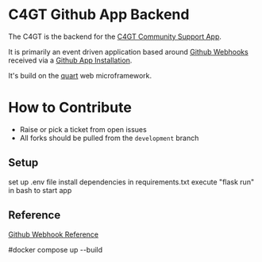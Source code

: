 # C4GT Github App Backend
The C4GT is the backend for the [C4GT Community Support App](https://github.com/apps/c4gt-community-support/).

It is primarily an event driven application based around [Github Webhooks](https://docs.github.com/en/webhooks/webhook-events-and-payloads) received via a [Github App Installation](https://docs.github.com/en/apps/creating-github-apps/registering-a-github-app/using-webhooks-with-github-apps).

It's build on the [quart](https://pgjones.gitlab.io/quart/) web microframework.


# How to Contribute
- Raise or pick a ticket from open issues
- All forks should be pulled from the `development` branch

## Setup
set up .env file
install dependencies in requirements.txt
execute "flask run" in bash to start app

## Reference
[Github Webhook Reference](https://docs.github.com/en/webhooks-and-events/webhooks/webhook-events-and-payloads)

#docker compose up --build


